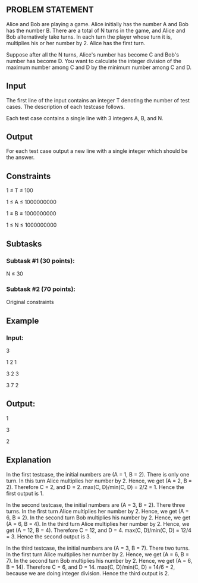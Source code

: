 ## PROBLEM STATEMENT 
Alice and Bob are playing a game. Alice initially has the number A and Bob has the number B.
There are a total of N turns in the game, and Alice and Bob alternatively take turns. In each
turn the player whose turn it is, multiplies his or her number by 2. Alice has the first turn.

Suppose after all the N turns, Alice's number has become C and Bob's number has become D. You
want to calculate the integer division of the maximum number among C and D by the minimum number
among C and D.

## Input
The first line of the input contains an integer T denoting the number of test cases. The description
of each testcase follows.

Each test case contains a single line with 3 integers A, B, and N.

## Output
For each test case output a new line with a single integer which should be the answer.

## Constraints

1 ≤ T ≤ 100

1 ≤ A ≤ 1000000000

1 ≤ B ≤ 1000000000

1 ≤ N ≤ 1000000000

## Subtasks

### Subtask #1 (30 points):
N ≤ 30

### Subtask #2 (70 points): 
Original constraints

## Example

### Input:

3

1   2   1

3   2   3

3   7   2

## Output:

1

3

2

## Explanation

In the first testcase, the initial numbers are (A = 1, B = 2). There is only one turn.
In this turn Alice multiplies her number by 2. Hence, we get (A = 2, B = 2). Therefore 
C = 2, and D = 2. max(C, D)/min(C, D) = 2/2 = 1. Hence the first output is 1.

In the second testcase, the initial numbers are (A = 3, B = 2). There three turns. In
the first turn Alice multiplies her number by 2. Hence, we get (A = 6, B = 2). In the 
second turn Bob multiplies his number by 2. Hence, we get (A = 6, B = 4). In the third 
turn Alice multiplies her number by 2. Hence, we get (A = 12, B = 4). Therefore C = 12,
and D = 4. max(C, D)/min(C, D) = 12/4 = 3. Hence the second output is 3.

In the third testcase, the initial numbers are (A = 3, B = 7). There two turns. In the 
first turn Alice multiplies her number by 2. Hence, we get (A = 6, B = 7). In the second
turn Bob multiplies his number by 2. Hence, we get (A = 6, B = 14). Therefore C = 6, and
D = 14. max(C, D)/min(C, D) = 14/6 = 2, because we are doing integer division. Hence the
third output is 2.

